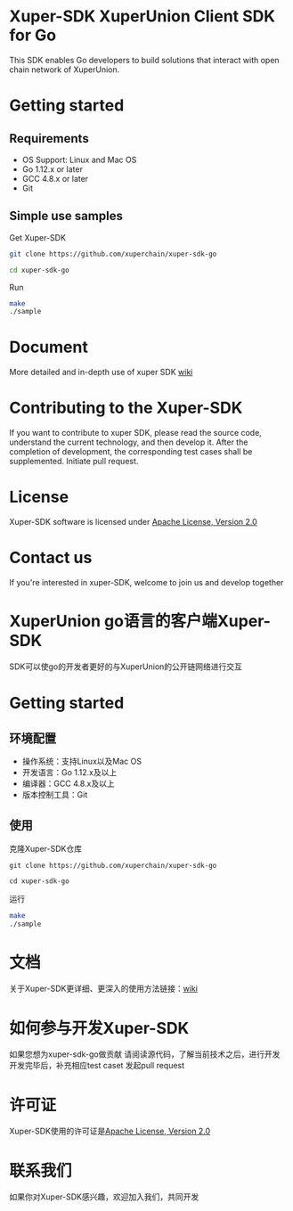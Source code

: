 
# Xuper-SDK XuperUnion Client SDK for Go
This SDK enables Go developers to build solutions that interact with open chain network of XuperUnion.


# Getting started
## Requirements
* OS Support: Linux and Mac OS
* Go 1.12.x or later
* GCC 4.8.x or later
* Git


## Simple use samples

Get Xuper-SDK
```bash
git clone https://github.com/xuperchain/xuper-sdk-go

cd xuper-sdk-go
```

Run
```bash
make
./sample
```
# Document
More detailed and in-depth use of xuper SDK [wiki](https://github.com/xuperchain/xuper-sdk-go/wiki)

# Contributing to the Xuper-SDK
If you want to contribute to xuper SDK, 
please read the source code, understand the current technology, and then develop it.
After the completion of development, the corresponding test cases shall be supplemented.
Initiate pull request.

# License
Xuper-SDK software is licensed under [Apache License, Version 2.0](https://github.com/xuperchain/xuper-sdk-go/blob/master/LICENSE)

# Contact us
If you're interested in xuper-SDK, welcome to join us and develop together


# XuperUnion go语言的客户端Xuper-SDK
SDK可以使go的开发者更好的与XuperUnion的公开链网络进行交互

# Getting started
## 环境配置

* 操作系统：支持Linux以及Mac OS
* 开发语言：Go 1.12.x及以上
* 编译器：GCC 4.8.x及以上
* 版本控制工具：Git

## 使用

克隆Xuper-SDK仓库
```
git clone https://github.com/xuperchain/xuper-sdk-go

cd xuper-sdk-go
```

运行
```bash
make
./sample
```

# 文档
关于Xuper-SDK更详细、更深入的使用方法链接：[wiki](https://github.com/xuperchain/xuper-sdk-go/wiki)

# 如何参与开发Xuper-SDK
如果您想为xuper-sdk-go做贡献
请阅读源代码，了解当前技术之后，进行开发
开发完毕后，补充相应test caset
发起pull request

# 许可证
Xuper-SDK使用的许可证是[Apache License, Version 2.0](https://github.com/xuperchain/xuper-sdk-go/blob/master/LICENSE)

# 联系我们
如果你对Xuper-SDK感兴趣，欢迎加入我们，共同开发


